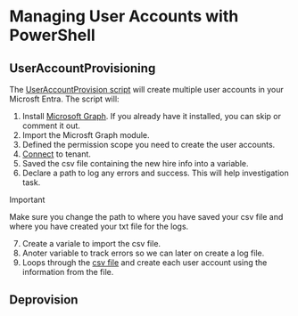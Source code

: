 # Managing User Accounts with PowerShell

## UserAccountProvisioning
The [UserAccountProvision script](UserAccountProvision.ps1) will create multiple user accounts in your Microsft Entra.
The script will:
1. Install [Microsoft Graph](https://learn.microsoft.com/en-us/powershell/microsoftgraph/installation?view=graph-powershell-1.0). If you already have it installed, you can skip or comment it out.
2. Import the Microsft Graph module.
3. Defined the permission scope you need to create the user accounts.
4. [Connect](https://learn.microsoft.com/en-us/powershell/microsoftgraph/get-started?view=graph-powershell-1.0) to tenant.
5. Saved the csv file containing the new hire info into a variable.
6. Declare a path to log any errors and success. This will help investigation task.
> [!IMPORTANT]  
> Make sure you change the path to where you have saved your csv file and where you have created your txt file for the logs.
7. Create a variale to import the csv file.
8. Anoter variable to track errors so we can later on create a log file.
9. Loops through the [csv file](New%20Hires.csv) and create each user account using the information from the file.

## Deprovision